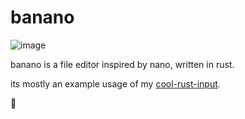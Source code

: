 # banano
![image](https://github.com/user-attachments/assets/239f8eba-f0c7-429c-9e86-c7da6622af59)

banano is a file editor inspired by nano, written in rust.

its mostly an example usage of my [cool-rust-input](https://github.com/ingobeans/cool-rust-input).

🍌
